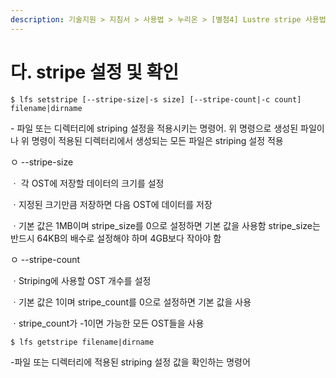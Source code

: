 ```yaml
---
description: 기술지원 > 지침서 > 사용법 > 누리온 > [별첨4] Lustre stripe 사용법 > 다. stripe 설정 및 확인
---
```


# 다. stripe 설정 및 확인



```
$ lfs setstripe [--stripe-size|-s size] [--stripe-count|-c count] filename|dirname
```

\- 파일 또는 디렉터리에 striping 설정을 적용시키는 명령어. 위 명령으로 생성된 파일이나 위 명령이 적용된 디렉터리에서 생성되는 모든 파일은 striping 설정 적용

ㅇ --stripe-size

&#x20; ㆍ 각 OST에 저장할 데이터의 크기를 설정

&#x20; ㆍ지정된 크기만큼 저장하면 다음 OST에 데이터를 저장

&#x20; ㆍ기본 값은 1MB이며 stripe\_size를 0으로 설정하면 기본 값을 사용함 stripe\_size는 반드시 64KB의 배수로 설정해야 하며 4GB보다 작아야 함

ㅇ --stripe-count

&#x20; ㆍStriping에 사용할 OST 개수를 설정

&#x20; ㆍ기본 값은 1이며 stripe\_count를 0으로 설정하면 기본 값을 사용

&#x20; ㆍstripe\_count가 -1이면 가능한 모든 OST들을 사용

&#x20;

```
$ lfs getstripe filename|dirname
```

\-파일 또는 디렉터리에 적용된 striping 설정 값을 확인하는 명령어

&#x20;
